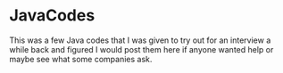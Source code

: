 # JavaCodes
This was a few Java codes that I was given to try out for an interview a while back and figured I would post them here if anyone wanted help or maybe see what some companies ask.
